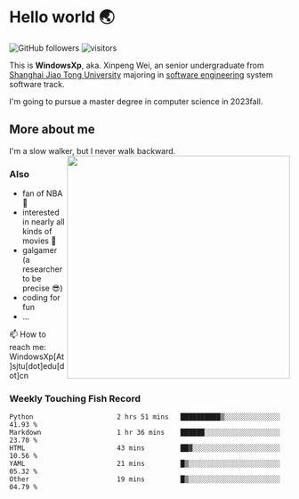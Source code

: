 <!--
**WindowsXp-Beta/WindowsXp-Beta** is a ✨ _special_ ✨ repository because its `README.md` (this file) appears on your GitHub profile.

Here are some ideas to get you started:

- 🔭 I’m currently working on ...
- 🌱 I’m currently learning ...
- 👯 I’m looking to collaborate on ...
- 🤔 I’m looking for help with ...
- 💬 Ask me about ...
- 📫 How to reach me: ...
- 😄 Pronouns: ...
- ⚡ Fun fact: ...
-->
# Hello world :earth_asia:

![GitHub followers](https://img.shields.io/github/followers/WindowsXp-Beta?style=social)
![visitors](https://visitor-badge.glitch.me/badge?page_id=WindowsXp-Beta)

This is **WindowsXp**, aka. Xinpeng Wei, an senior undergraduate from [Shanghai Jiao Tong University](http://en.sjtu.edu.cn/) majoring in [software engineering](http://www.se.sjtu.edu.cn/) system software track.

I'm going to pursue a master degree in computer science in 2023fall.

## More about me

I'm a slow walker, but I never walk backward.<img align='right' src='https://github-readme-stats.vercel.app/api/top-langs/?username=WindowsXp-Beta&layout=compact&hide=scss,hcl,Tcl&langs_count=5&theme=tokyonight' width='400px'>

### Also
- fan of NBA :basketball:
- interested in nearly all kinds of movies :movie_camera:
- galgamer (a researcher to be precise :sunglasses:)
- coding for fun
- ...

📫 How to reach me: WindowsXp[At]sjtu[dot]edu[dot]cn

### Weekly Touching Fish Record

<!--START_SECTION:waka-->

```text
Python                     2 hrs 51 mins   ██████████▒░░░░░░░░░░░░░░   41.93 %
Markdown                   1 hr 36 mins    ██████░░░░░░░░░░░░░░░░░░░   23.70 %
HTML                       43 mins         ██▓░░░░░░░░░░░░░░░░░░░░░░   10.56 %
YAML                       21 mins         █▒░░░░░░░░░░░░░░░░░░░░░░░   05.32 %
Other                      19 mins         █▒░░░░░░░░░░░░░░░░░░░░░░░   04.79 %
```

<!--END_SECTION:waka-->
